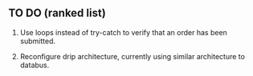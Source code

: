 <h2> TO DO (ranked list)</h2>


1. Use loops instead of try-catch to verify that an order has been submitted. 

2. Reconfigure drip architecture, currently using similar architecture to databus.
